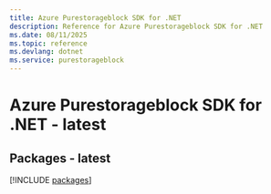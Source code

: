 ```yaml
---
title: Azure Purestorageblock SDK for .NET
description: Reference for Azure Purestorageblock SDK for .NET
ms.date: 08/11/2025
ms.topic: reference
ms.devlang: dotnet
ms.service: purestorageblock
---
```

# Azure Purestorageblock SDK for .NET - latest
## Packages - latest
[!INCLUDE [packages](purestorageblock-index.md)]